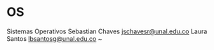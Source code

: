 # OS
Sistemas Operativos
Sebastian Chaves                         jschavesr@unal.edu.co
Laura Santos                             lbsantosg@unal.edu.co
~                                                                      
